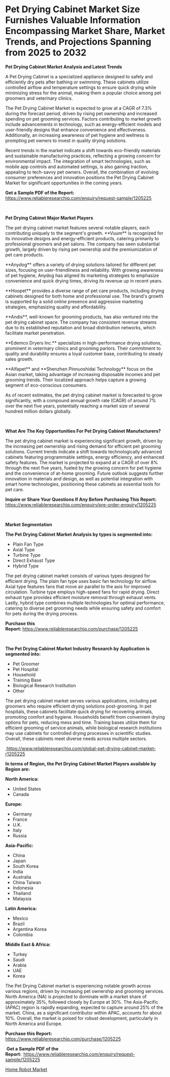 <p><h1>Pet Drying Cabinet Market Size Furnishes Valuable Information Encompassing Market Share, Market Trends, and Projections Spanning from 2025 to 2032</h1></p><p><strong>Pet Drying Cabinet Market Analysis and Latest Trends</strong></p>
<p><p>A Pet Drying Cabinet is a specialized appliance designed to safely and efficiently dry pets after bathing or swimming. These cabinets utilize controlled airflow and temperature settings to ensure quick drying while minimizing stress for the animal, making them a popular choice among pet groomers and veterinary clinics.</p><p>The Pet Drying Cabinet Market is expected to grow at a CAGR of 7.3% during the forecast period, driven by rising pet ownership and increased spending on pet grooming services. Factors contributing to market growth include advancements in technology, such as energy-efficient models and user-friendly designs that enhance convenience and effectiveness. Additionally, an increasing awareness of pet hygiene and wellness is prompting pet owners to invest in quality drying solutions.</p><p>Recent trends in the market indicate a shift towards eco-friendly materials and sustainable manufacturing practices, reflecting a growing concern for environmental impact. The integration of smart technologies, such as mobile app controls and automated settings, is also gaining traction, appealing to tech-savvy pet owners. Overall, the combination of evolving consumer preferences and innovation positions the Pet Drying Cabinet Market for significant opportunities in the coming years.</p></p>
<p><strong>Get a Sample PDF of the Report:&nbsp;</strong> <a href="https://www.reliableresearchiq.com/enquiry/request-sample/1205225?utm_campaign=2196&utm_medium=2&utm_source=Github&utm_content=ia&utm_term=07022025&utm_id=pet-drying-cabinet">https://www.reliableresearchiq.com/enquiry/request-sample/1205225</a></p>
<p>&nbsp;</p>
<p><strong>Pet Drying Cabinet Major Market Players</strong></p>
<p><p>The pet drying cabinet market features several notable players, each contributing uniquely to the segment's growth. **Vuum** is recognized for its innovative designs and energy-efficient products, catering primarily to professional groomers and pet salons. The company has seen substantial growth, largely driven by rising pet ownership and the premiumization of pet care products.</p><p>**Anydog** offers a variety of drying solutions tailored for different pet sizes, focusing on user-friendliness and reliability. With growing awareness of pet hygiene, Anydog has aligned its marketing strategies to emphasize convenience and quick drying times, driving its revenue up in recent years.</p><p>**Hoopet** provides a diverse range of pet care products, including drying cabinets designed for both home and professional use. The brand's growth is supported by a solid online presence and aggressive marketing strategies, emphasizing quality and affordability.</p><p>**Andis**, well-known for grooming products, has also ventured into the pet drying cabinet space. The company has consistent revenue streams due to its established reputation and broad distribution networks, which facilitate market penetration.</p><p>**Edemco Dryers Inc.** specializes in high-performance drying solutions, prominent in veterinary clinics and grooming parlors. Their commitment to quality and durability ensures a loyal customer base, contributing to steady sales growth.</p><p>**Alfapet** and **Shenzhen Pinnuoshidai Technology** focus on the Asian market, taking advantage of increasing disposable incomes and pet grooming trends. Their localized approach helps capture a growing segment of eco-conscious consumers.</p><p>As of recent estimates, the pet drying cabinet market is forecasted to grow significantly, with a compound annual growth rate (CAGR) of around 7% over the next five years, potentially reaching a market size of several hundred million dollars globally.</p></p>
<p>&nbsp;</p>
<p><strong>What Are The Key Opportunities For Pet Drying Cabinet Manufacturers?</strong></p>
<p><p>The pet drying cabinet market is experiencing significant growth, driven by the increasing pet ownership and rising demand for efficient pet grooming solutions. Current trends indicate a shift towards technologically advanced cabinets featuring programmable settings, energy efficiency, and enhanced safety features. The market is projected to expand at a CAGR of over 8% through the next five years, fueled by the growing concern for pet hygiene and the convenience of at-home grooming. Future outlook suggests further innovation in materials and design, as well as potential integration with smart home technologies, positioning these cabinets as essential tools for pet care.</p></p>
<p><strong>Inquire or Share Your Questions If Any Before Purchasing This Report:</strong> <a href="https://www.reliableresearchiq.com/enquiry/pre-order-enquiry/1205225?utm_campaign=2196&utm_medium=2&utm_source=Github&utm_content=ia&utm_term=07022025&utm_id=pet-drying-cabinet">https://www.reliableresearchiq.com/enquiry/pre-order-enquiry/1205225</a></p>
<p>&nbsp;</p>
<p><strong>Market Segmentation</strong></p>
<p><strong>The Pet Drying Cabinet Market Analysis by types is segmented into:</strong></p>
<p><ul><li>Plain Fan Type</li><li>Axial Type</li><li>Turbine Type</li><li>Direct Exhaust Type</li><li>Hybrid Type</li></ul></p>
<p><p>The pet drying cabinet market consists of various types designed for efficient drying. The plain fan type uses basic fan technology for airflow. Axial type features fans that move air parallel to the axis for improved circulation. Turbine type employs high-speed fans for rapid drying. Direct exhaust type provides efficient moisture removal through exhaust vents. Lastly, hybrid type combines multiple technologies for optimal performance, catering to diverse pet grooming needs while ensuring safety and comfort for pets during the drying process.</p></p>
<p><strong>Purchase this Report:&nbsp;</strong><a href="https://www.reliableresearchiq.com/purchase/1205225?utm_campaign=2196&utm_medium=2&utm_source=Github&utm_content=ia&utm_term=07022025&utm_id=pet-drying-cabinet">https://www.reliableresearchiq.com/purchase/1205225</a></p>
<p>&nbsp;</p>
<p><strong>The Pet Drying Cabinet Market Industry Research by Application is segmented into:</strong></p>
<p><ul><li>Pet Groomer</li><li>Pet Hospital</li><li>Household</li><li>Training Base</li><li>Biological Research Institution</li><li>Other</li></ul></p>
<p><p>The pet drying cabinet market serves various applications, including pet groomers who require efficient drying solutions post-grooming. In pet hospitals, these cabinets facilitate quick drying for recovering animals, promoting comfort and hygiene. Households benefit from convenient drying options for pets, reducing mess and time. Training bases utilize them for efficient grooming of service animals, while biological research institutions may use cabinets for controlled drying processes in scientific studies. Overall, these cabinets meet diverse needs across multiple sectors.</p></p>
<p><a href="https://www.reliableresearchiq.com/global-pet-drying-cabinet-market-r1205225?utm_campaign=2196&utm_medium=2&utm_source=Github&utm_content=ia&utm_term=07022025&utm_id=pet-drying-cabinet">&nbsp;https://www.reliableresearchiq.com/global-pet-drying-cabinet-market-r1205225</a></p>
<p><strong>In terms of Region, the Pet Drying Cabinet Market Players available by Region are:</strong></p>
<p>
    <p> <strong> North America: </strong>
        <ul>
            <li>United States</li>
            <li>Canada</li>
        </ul>
        </p> 
    <p> <strong> Europe: </strong>
        <ul>
            <li>Germany</li>
            <li>France</li>
            <li>U.K.</li>
            <li>Italy</li>
            <li>Russia</li>
        </ul>
        </p> 
    <p> <strong> Asia-Pacific: </strong>
        <ul>
            <li>China</li>
            <li>Japan</li>
            <li>South Korea</li>
            <li>India</li>
            <li>Australia</li>
            <li>China Taiwan</li>
            <li>Indonesia</li>
            <li>Thailand</li>
            <li>Malaysia</li>
        </ul>
        </p> 
    <p> <strong> Latin America: </strong>
        <ul>
            <li>Mexico</li>
            <li>Brazil</li>
            <li>Argentina Korea</li>
            <li>Colombia</li>
        </ul>
        </p> 
    <p> <strong> Middle East & Africa: </strong>
        <ul>
            <li>Turkey</li>
            <li>Saudi</li>
            <li>Arabia</li>
            <li>UAE</li>
            <li>Korea</li>
        </ul>
    </p>
    </p>
<p><p>The Pet Drying Cabinet market is experiencing notable growth across various regions, driven by increasing pet ownership and grooming services. North America (NA) is projected to dominate with a market share of approximately 35%, followed closely by Europe at 30%. The Asia-Pacific (APAC) region is rapidly expanding, expected to capture around 25% of the market. China, as a significant contributor within APAC, accounts for about 10%. Overall, the market is poised for robust development, particularly in North America and Europe.</p></p>
<p><strong>Purchase this Report: </strong><a href="https://www.reliableresearchiq.com/purchase/1205225?utm_campaign=2196&utm_medium=2&utm_source=Github&utm_content=ia&utm_term=07022025&utm_id=pet-drying-cabinet">https://www.reliableresearchiq.com/purchase/1205225</a></p>
<p>&nbsp;<strong>Get a Sample PDF of the Report:&nbsp;&nbsp;</strong><a href="https://www.reliableresearchiq.com/enquiry/request-sample/1205225?utm_campaign=2196&utm_medium=2&utm_source=Github&utm_content=ia&utm_term=07022025&utm_id=pet-drying-cabinet">https://www.reliableresearchiq.com/enquiry/request-sample/1205225</a></p>
<p><strong></strong></p>
<p><p><a href="https://github.com/rosamariarocque98/Market-Research-Report-List-1/blob/main/home-robot-market.md?utm_campaign=2196&utm_medium=2&utm_source=Github&utm_content=ia&utm_term=07022025&utm_id=pet-drying-cabinet">Home Robot Market</a></p></p>